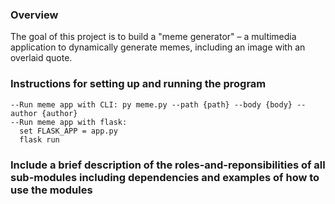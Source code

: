 ### Overview
The goal of this project is to build a "meme generator" – a multimedia application to dynamically generate memes, including an image with an overlaid quote.

### Instructions for setting up and running the program
    --Run meme app with CLI: py meme.py --path {path} --body {body} --author {author}
    --Run meme app with flask: 
      set FLASK_APP = app.py
      flask run

### Include a brief description of the roles-and-reponsibilities of all sub-modules including dependencies and examples of how to use the modules

